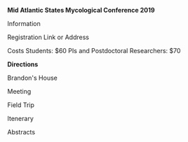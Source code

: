 
**Mid Atlantic States Mycological Conference 2019** 

Information



Registration
Link or Address

Costs
Students: $60
PIs and Postdoctoral Researchers: $70


**Directions**

Brandon's House


Meeting



Field Trip


Itenerary


Abstracts
